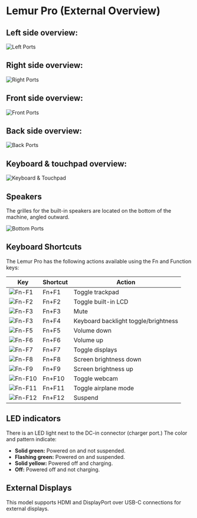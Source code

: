 # Lemur Pro (External Overview)

## Left side overview:

![Left Ports](./img/ports-left.jpg)

## Right side overview:

![Right Ports](./img/ports-right.jpg)

## Front side overview:

![Front Ports](./img/ports-front.png)

## Back side overview:

![Back Ports](./img/ports-back.png)

## Keyboard & touchpad overview:

![Keyboard & Touchpad](./img/keyboard-touchpad.webp)

## Speakers

The grilles for the built-in speakers are located on the bottom of the machine, angled outward.

![Bottom Ports](./img/ports-bottom.jpg)

## Keyboard Shortcuts

The Lemur Pro has the following actions available using the Fn and Function keys:

|Key                        |Shortcut|Action                              |
|---------------------------|--------|------------------------------------|
|![Fn-F1](./img/fn-f1.png)  |Fn+F1   |Toggle trackpad                     |
|![Fn-F2](./img/fn-f2.png)  |Fn+F2   |Toggle built-in LCD                 |
|![Fn-F3](./img/fn-f3.png)  |Fn+F3   |Mute                                |
|![Fn-F3](./img/fn-f4.png)  |Fn+F4   |Keyboard backlight toggle/brightness|
|![Fn-F5](./img/fn-f5.png)  |Fn+F5   |Volume down                         |
|![Fn-F6](./img/fn-f6.png)  |Fn+F6   |Volume up                           |
|![Fn-F7](./img/fn-f7.png)  |Fn+F7   |Toggle displays                     |
|![Fn-F8](./img/fn-f8.png)  |Fn+F8   |Screen brightness down              |
|![Fn-F9](./img/fn-f9.png)  |Fn+F9   |Screen brightness up                |
|![Fn-F10](./img/fn-f10.png)|Fn+F10  |Toggle webcam                       |
|![Fn-F11](./img/fn-f11.png)|Fn+F11  |Toggle airplane mode                |
|![Fn-F12](./img/fn-f12.png)|Fn+F12  |Suspend                             |

## LED indicators

There is an LED light next to the DC-in connector (charger port.) The color and pattern indicate:

- **Solid green:** Powered on and not suspended.
- **Flashing green:** Powered on and suspended.
- **Solid yellow:** Powered off and charging.
- **Off:** Powered off and not charging.

## External Displays

This model supports HDMI and DisplayPort over USB-C connections for external displays.

